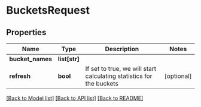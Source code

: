 # BucketsRequest

## Properties
Name | Type | Description | Notes
------------ | ------------- | ------------- | -------------
**bucket_names** | **list[str]** |  | 
**refresh** | **bool** | If set to true, we will start calculating statistics for the buckets | [optional] 

[[Back to Model list]](../README.md#documentation-for-models) [[Back to API list]](../README.md#documentation-for-api-endpoints) [[Back to README]](../README.md)


